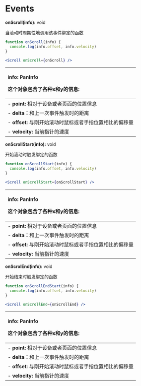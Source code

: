 # Events

**onScroll\(info\):** void

当滚动时周期性地调用该事件绑定的函数

```jsx
function onScroll(info) {
  console.log(info.offset, info.velocity)
}

<Scroll onScroll={onScroll} />
```

<table>
  <thead>
    <tr>
      <th style="text-align:left">
        <p>info: PanInfo</p>
        <p>&#x8FD9;&#x4E2A;&#x5BF9;&#x8C61;&#x5305;&#x542B;&#x4E86;&#x5404;&#x79CD;x&#x548C;y&#x7684;&#x4FE1;&#x606F;:</p>
      </th>
    </tr>
  </thead>
  <tbody>
    <tr>
      <td style="text-align:left">- <b>point: </b>&#x76F8;&#x5BF9;&#x4E8E;&#x8BBE;&#x5907;&#x6216;&#x8005;&#x9875;&#x9762;&#x7684;&#x4F4D;&#x7F6E;&#x4FE1;&#x606F;</td>
    </tr>
    <tr>
      <td style="text-align:left">- <b>delta&#xFF1A;</b>&#x548C;&#x4E0A;&#x4E00;&#x6B21;&#x4E8B;&#x4EF6;&#x89E6;&#x53D1;&#x65F6;&#x7684;&#x8DDD;&#x79BB;</td>
    </tr>
    <tr>
      <td style="text-align:left">- <b>offset:</b> &#x4E0E;&#x521A;&#x5F00;&#x59CB;&#x6EDA;&#x52A8;&#x65F6;&#x9F20;&#x6807;&#x6216;&#x8005;&#x624B;&#x6307;&#x4F4D;&#x7F6E;&#x76F8;&#x6BD4;&#x7684;&#x504F;&#x79FB;&#x91CF;</td>
    </tr>
    <tr>
      <td style="text-align:left">- <b>velocity:</b> &#x5F53;&#x524D;&#x6307;&#x9488;&#x7684;&#x901F;&#x5EA6;</td>
    </tr>
  </tbody>
</table>

**onScrollStart\(info\):** void

开始滚动时触发绑定的函数

```jsx
function onScrollStart(info) {
  console.log(info.offset, info.velocity)
}

<Scroll onScrollStart={onScrollStart} />
```

<table>
  <thead>
    <tr>
      <th style="text-align:left">
        <p>info: PanInfo</p>
        <p>&#x8FD9;&#x4E2A;&#x5BF9;&#x8C61;&#x5305;&#x542B;&#x4E86;&#x5404;&#x79CD;x&#x548C;y&#x7684;&#x4FE1;&#x606F;:</p>
      </th>
    </tr>
  </thead>
  <tbody>
    <tr>
      <td style="text-align:left">- <b>point: </b>&#x76F8;&#x5BF9;&#x4E8E;&#x8BBE;&#x5907;&#x6216;&#x8005;&#x9875;&#x9762;&#x7684;&#x4F4D;&#x7F6E;&#x4FE1;&#x606F;</td>
    </tr>
    <tr>
      <td style="text-align:left">- <b>delta&#xFF1A;</b>&#x548C;&#x4E0A;&#x4E00;&#x6B21;&#x4E8B;&#x4EF6;&#x89E6;&#x53D1;&#x65F6;&#x7684;&#x8DDD;&#x79BB;</td>
    </tr>
    <tr>
      <td style="text-align:left">- <b>offset:</b> &#x4E0E;&#x521A;&#x5F00;&#x59CB;&#x6EDA;&#x52A8;&#x65F6;&#x9F20;&#x6807;&#x6216;&#x8005;&#x624B;&#x6307;&#x4F4D;&#x7F6E;&#x76F8;&#x6BD4;&#x7684;&#x504F;&#x79FB;&#x91CF;</td>
    </tr>
    <tr>
      <td style="text-align:left">- <b>velocity:</b> &#x5F53;&#x524D;&#x6307;&#x9488;&#x7684;&#x901F;&#x5EA6;</td>
    </tr>
  </tbody>
</table>

**onScrolEnd\(info\):** void

开始结束时触发绑定的函数

```jsx
function onScrollEndStart(info) {
  console.log(info.offset, info.velocity)
}

<Scroll onScrollEnd={onScrollEnd} />
```

<table>
  <thead>
    <tr>
      <th style="text-align:left">
        <p>info: PanInfo</p>
        <p>&#x8FD9;&#x4E2A;&#x5BF9;&#x8C61;&#x5305;&#x542B;&#x4E86;&#x5404;&#x79CD;x&#x548C;y&#x7684;&#x4FE1;&#x606F;:</p>
      </th>
    </tr>
  </thead>
  <tbody>
    <tr>
      <td style="text-align:left">- <b>point: </b>&#x76F8;&#x5BF9;&#x4E8E;&#x8BBE;&#x5907;&#x6216;&#x8005;&#x9875;&#x9762;&#x7684;&#x4F4D;&#x7F6E;&#x4FE1;&#x606F;</td>
    </tr>
    <tr>
      <td style="text-align:left">- <b>delta&#xFF1A;</b>&#x548C;&#x4E0A;&#x4E00;&#x6B21;&#x4E8B;&#x4EF6;&#x89E6;&#x53D1;&#x65F6;&#x7684;&#x8DDD;&#x79BB;</td>
    </tr>
    <tr>
      <td style="text-align:left">- <b>offset:</b> &#x4E0E;&#x521A;&#x5F00;&#x59CB;&#x6EDA;&#x52A8;&#x65F6;&#x9F20;&#x6807;&#x6216;&#x8005;&#x624B;&#x6307;&#x4F4D;&#x7F6E;&#x76F8;&#x6BD4;&#x7684;&#x504F;&#x79FB;&#x91CF;</td>
    </tr>
    <tr>
      <td style="text-align:left">- <b>velocity:</b> &#x5F53;&#x524D;&#x6307;&#x9488;&#x7684;&#x901F;&#x5EA6;</td>
    </tr>
  </tbody>
</table>









